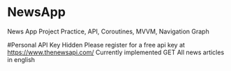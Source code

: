 # NewsApp
 News App Project Practice, API, Coroutines, MVVM, Navigation Graph

 #Personal API Key Hidden
 Please register for a free api key at https://www.thenewsapi.com/
 Currently implemented GET All news articles in english
